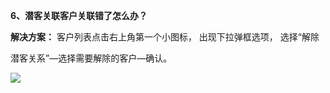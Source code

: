 <a name="bookmark7"></a>**6、潜客关联客户关联错了怎么办？**

**解决方案：** 客户列表点击右上角第一个小图标，  出现下拉弹框选项，  选择“解除

潜客关系”—选择需要解除的客户—确认。


![](Aspose.Words.743ec09f-69f1-423f-8ce4-456105bed2a1.010.png)




